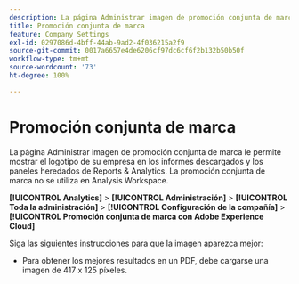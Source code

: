 ```yaml
---
description: La página Administrar imagen de promoción conjunta de marca le permite mostrar el logotipo de su empresa en los informes descargados.
title: Promoción conjunta de marca
feature: Company Settings
exl-id: 0297086d-4bff-44ab-9ad2-4f036215a2f9
source-git-commit: 0017a6657e4de6206cf97dc6cf6f2b132b50b50f
workflow-type: tm+mt
source-wordcount: '73'
ht-degree: 100%

---
```


# Promoción conjunta de marca

La página Administrar imagen de promoción conjunta de marca le permite mostrar el logotipo de su empresa en los informes descargados y los paneles heredados de Reports &amp; Analytics. La promoción conjunta de marca no se utiliza en Analysis Workspace.

**[!UICONTROL Analytics]** > **[!UICONTROL Administración]** > **[!UICONTROL Toda la administración]** > **[!UICONTROL Configuración de la compañía]** > **[!UICONTROL Promoción conjunta de marca con Adobe Experience Cloud]**

Siga las siguientes instrucciones para que la imagen aparezca mejor:

* Para obtener los mejores resultados en un PDF, debe cargarse una imagen de 417 x 125 píxeles.
